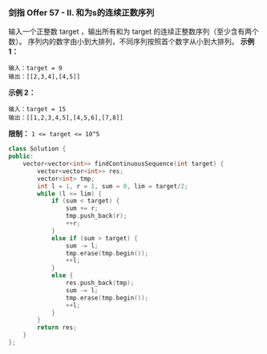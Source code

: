 ### 剑指 Offer 57 - II. 和为s的连续正数序列
输入一个正整数 target ，输出所有和为 target 的连续正整数序列（至少含有两个数）。
序列内的数字由小到大排列，不同序列按照首个数字从小到大排列。
**示例 1：**
```
输入：target = 9 
输出：[[2,3,4],[4,5]]
```
**示例 2：**
```
输入：target = 15 
输出：[[1,2,3,4,5],[4,5,6],[7,8]]
```
**限制：**
`1 <= target <= 10^5`
```cpp
class Solution {
public:
    vector<vector<int>> findContinuousSequence(int target) {
        vector<vector<int>> res;
        vector<int> tmp;
        int l = 1, r = 1, sum = 0, lim = target/2;
        while (l <= lim) {
            if (sum < target) {
                sum += r;
                tmp.push_back(r);
                ++r;
            }
            else if (sum > target) {
                sum -= l;
                tmp.erase(tmp.begin());
                ++l;
            }
            else {
                res.push_back(tmp);
                sum -= l;
                tmp.erase(tmp.begin());
                ++l;
            }
        }
        return res;
    }
};
```

